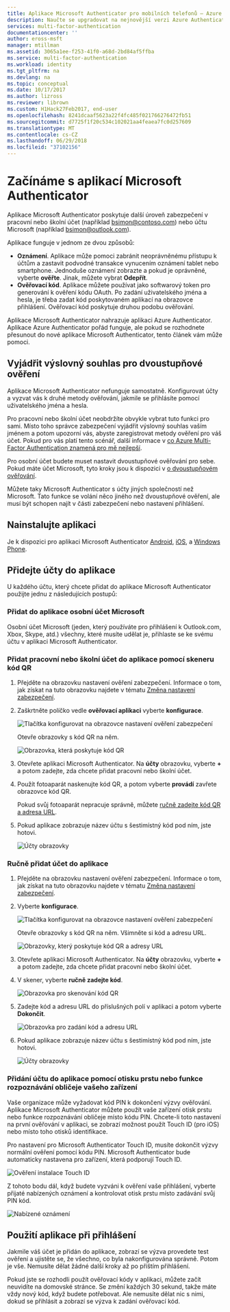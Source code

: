 ```yaml
---
title: Aplikace Microsoft Authenticator pro mobilních telefonů – Azure AD | Microsoft Docs
description: Naučte se upgradovat na nejnovější verzi Azure Authenticator.
services: multi-factor-authentication
documentationcenter: ''
author: eross-msft
manager: mtillman
ms.assetid: 3065a1ee-f253-41f0-a68d-2bd84af5ffba
ms.service: multi-factor-authentication
ms.workload: identity
ms.tgt_pltfrm: na
ms.devlang: na
ms.topic: conceptual
ms.date: 10/17/2017
ms.author: lizross
ms.reviewer: librown
ms.custom: H1Hack27Feb2017, end-user
ms.openlocfilehash: 8241dcaaf5623a22f4fc485f021766276472fb51
ms.sourcegitcommit: d7725f1f20c534c102021aa4feaea7fc0d257609
ms.translationtype: MT
ms.contentlocale: cs-CZ
ms.lasthandoff: 06/29/2018
ms.locfileid: "37102156"
---
```

# <a name="get-started-with-the-microsoft-authenticator-app"></a>Začínáme s aplikací Microsoft Authenticator
Aplikace Microsoft Authenticator poskytuje další úroveň zabezpečení v pracovní nebo školní účet (například bsimon@contoso.com) nebo účtu Microsoft (například bsimon@outlook.com).

Aplikace funguje v jednom ze dvou způsobů:

* **Oznámení**. Aplikace může pomoci zabránit neoprávněnému přístupu k účtům a zastavit podvodné transakce vynucením oznámení tablet nebo smartphone. Jednoduše oznámení zobrazte a pokud je oprávněné, vyberte **ověřte**. Jinak, můžete vybrat **Odepřít**.
* **Ověřovací kód**. Aplikace můžete používat jako softwarový token pro generování k ověření kódu OAuth. Po zadání uživatelského jména a hesla, je třeba zadat kód poskytovaném aplikací na obrazovce přihlášení. Ověřovací kód poskytuje druhou podobu ověřování.

Aplikace Microsoft Authenticator nahrazuje aplikaci Azure Authenticator. Aplikace Azure Authenticator pořád funguje, ale pokud se rozhodnete přesunout do nové aplikace Microsoft Authenticator, tento článek vám může pomoci.  

## <a name="opt-in-for-two-step-verification"></a>Vyjádřit výslovný souhlas pro dvoustupňové ověření

Aplikace Microsoft Authenticator nefunguje samostatně. Konfigurovat účty a vyzvat vás k druhé metody ověřování, jakmile se přihlásíte pomocí uživatelského jména a hesla.

Pro pracovní nebo školní účet neobdržíte obvykle vybrat tuto funkci pro sami. Místo toho správce zabezpečení vyjádřit výslovný souhlas vaším jménem a potom upozorní vás, abyste zaregistrovat metody ověření pro váš účet. Pokud pro vás platí tento scénář, další informace v [co Azure Multi-Factor Authentication znamená pro mě nejlepší](multi-factor-authentication-end-user.md).

Pro osobní účet budete muset nastavit dvoustupňové ověřování pro sebe. Pokud máte účet Microsoft, tyto kroky jsou k dispozici v [o dvoustupňovém ověřování](https://support.microsoft.com/help/12408/microsoft-account-about-two-step-verification).

Můžete taky Microsoft Authenticator s účty jiných společností než Microsoft. Tato funkce se volání něco jiného než dvoustupňové ověření, ale musí být schopen najít v části zabezpečení nebo nastavení přihlášení.

## <a name="install-the-app"></a>Nainstalujte aplikaci
Je k dispozici pro aplikaci Microsoft Authenticator [Android](https://go.microsoft.com/fwlink/?linkid=866594), [iOS](https://go.microsoft.com/fwlink/?linkid=866594), a [Windows Phone](http://go.microsoft.com/fwlink/?Linkid=825071).

## <a name="add-accounts-to-the-app"></a>Přidejte účty do aplikace
U každého účtu, který chcete přidat do aplikace Microsoft Authenticator použijte jednu z následujících postupů:

### <a name="add-a-personal-microsoft-account-to-the-app"></a>Přidat do aplikace osobní účet Microsoft

Osobní účet Microsoft (jeden, který používáte pro přihlášení k Outlook.com, Xbox, Skype, atd.) všechny, které musíte udělat je, přihlaste se ke svému účtu v aplikaci Microsoft Authenticator.

### <a name="add-a-work-or-school-account-to-the-app-using-the-qr-code-scanner"></a>Přidat pracovní nebo školní účet do aplikace pomocí skeneru kód QR
1. Přejděte na obrazovku nastavení ověření zabezpečení.  Informace o tom, jak získat na tuto obrazovku najdete v tématu [Změna nastavení zabezpečení](multi-factor-authentication-end-user-manage-settings.md#where-to-find-the-settings-page).
2. Zaškrtněte políčko vedle **ověřovací aplikaci** vyberte **konfigurace**.

    ![Tlačítka konfigurovat na obrazovce nastavení ověření zabezpečení](./media/microsoft-authenticator-app-how-to/azureauthe.png)

    Otevře obrazovky s kód QR na něm.

    ![Obrazovka, která poskytuje kód QR](./media/microsoft-authenticator-app-how-to/barcode2.png)
3. Otevřete aplikaci Microsoft Authenticator. Na **účty** obrazovku, vyberte **+** a potom zadejte, zda chcete přidat pracovní nebo školní účet.
4. Použít fotoaparát naskenujte kód QR, a potom vyberte **provádí** zavřete obrazovce kód QR.

    Pokud svůj fotoaparát nepracuje správně, můžete [ručně zadejte kód QR a adresa URL](#add-an-account-to-the-app-manually).

5. Pokud aplikace zobrazuje název účtu s šestimístný kód pod ním, jste hotovi.

    ![Účty obrazovky](./media/microsoft-authenticator-app-how-to/accounts.png)

### <a name="add-an-account-to-the-app-manually"></a>Ručně přidat účet do aplikace
1. Přejděte na obrazovku nastavení ověření zabezpečení.  Informace o tom, jak získat na tuto obrazovku najdete v tématu [Změna nastavení zabezpečení](multi-factor-authentication-end-user-manage-settings.md).
2. Vyberte **konfigurace**.

    ![Tlačítka konfigurovat na obrazovce nastavení ověření zabezpečení](./media/microsoft-authenticator-app-how-to/azureauthe.png)

    Otevře obrazovky s kód QR na něm.  Všimněte si kód a adresu URL.

    ![Obrazovky, který poskytuje kód QR a adresy URL](./media/microsoft-authenticator-app-how-to/barcode2.png)
3. Otevřete aplikaci Microsoft Authenticator. Na **účty** obrazovku, vyberte **+** a potom zadejte, zda chcete přidat pracovní nebo školní účet.

4. V skener, vyberte **ručně zadejte kód**.

    ![Obrazovka pro skenování kód QR](./media/microsoft-authenticator-app-how-to/scan2.png)
5. Zadejte kód a adresu URL do příslušných polí v aplikaci a potom vyberte **Dokončit**.

    ![Obrazovka pro zadání kód a adresu URL](./media/microsoft-authenticator-app-how-to/manual.png)

6. Pokud aplikace zobrazuje název účtu s šestimístný kód pod ním, jste hotovi.

    ![Účty obrazovky](./media/microsoft-authenticator-app-how-to/accounts.png)

### <a name="add-an-account-to-the-app-using-your-devices-fingerprint-or-facial-recognition-capabilities"></a>Přidání účtu do aplikace pomocí otisku prstu nebo funkce rozpoznávání obličeje vašeho zařízení
Vaše organizace může vyžadovat kód PIN k dokončení výzvy ověřování. Aplikace Microsoft Authenticator můžete použít vaše zařízení otisk prstu nebo funkce rozpoznávání obličeje místo kódu PIN. Chcete-li toto nastavení na první ověřování v aplikaci, se zobrazí možnost použít Touch ID (pro iOS) nebo místo toho otisků identifikace. 

Pro nastavení pro Microsoft Authenticator Touch ID, musíte dokončit výzvy normální ověření pomocí kódu PIN. Microsoft Authenticator bude automaticky nastavena pro zařízení, která podporují Touch ID. 

![Ověření instalace Touch ID](./media/microsoft-authenticator-app-how-to/touchid1.png)

Z tohoto bodu dál, když budete vyzváni k ověření vaše přihlášení, vyberte přijaté nabízených oznámení a kontrolovat otisk prstu místo zadávání svůj PIN kód.

![Nabízené oznámení](./media/microsoft-authenticator-app-how-to/touchid2.png)

## <a name="use-the-app-when-you-sign-in"></a>Použití aplikace při přihlášení

Jakmile váš účet je přidán do aplikace, zobrazí se výzva provedete test ověření a ujistěte se, že všechno, co byla nakonfigurována správně. Potom je vše. Nemusíte dělat žádné další kroky až po příštím přihlášení.

Pokud jste se rozhodli použít ověřovací kódy v aplikaci, můžete začít neuvidíte na domovské stránce. Se změní každých 30 sekund, takže máte vždy nový kód, když budete potřebovat. Ale nemusíte dělat nic s nimi, dokud se přihlásit a zobrazí se výzva k zadání ověřovací kód.  
